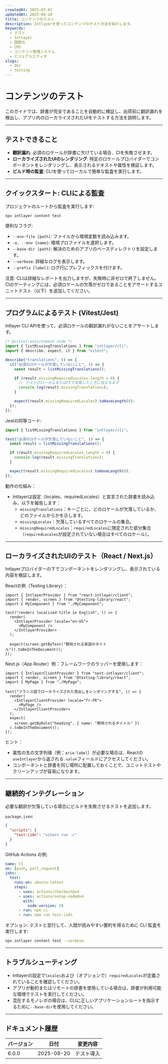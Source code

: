 ```yaml
---
createdAt: 2025-03-01
updatedAt: 2025-09-20
title: コンテンツのテスト
description: Intlayerを使ったコンテンツのテスト方法を紹介します。
keywords:
  - テスト
  - Intlayer
  - 国際化
  - CMS
  - コンテンツ管理システム
  - ビジュアルエディタ
slugs:
  - doc
  - testing
---
```


# コンテンツのテスト

このガイドでは、辞書が完全であることを自動的に検証し、出荷前に翻訳漏れを検出し、アプリ内のローカライズされたUIをテストする方法を説明します。

---

## テストできること

- **翻訳漏れ**: 必須のロケールが辞書に欠けている場合、CIを失敗させます。
- **ローカライズされたUIのレンダリング**: 特定のロケールプロバイダーでコンポーネントをレンダリングし、表示されるテキストや属性を検証します。
- **ビルド時の監査**: CLIを使ってローカルで簡単な監査を実行します。

---

## クイックスタート: CLIによる監査

プロジェクトのルートから監査を実行します:

```bash
npx intlayer content test
```

便利なフラグ:

- `--env-file [path]`: ファイルから環境変数を読み込みます。
- `-e, --env [name]`: 環境プロファイルを選択します。
- `--base-dir [path]`: 解決のためのアプリのベースディレクトリを設定します。
- `--verbose`: 詳細なログを表示します。
- `--prefix [label]`: ログ行にプレフィックスを付けます。

注意: CLIは詳細なレポートを出力しますが、失敗時に非ゼロで終了しません。CIのゲーティングには、必須ロケールの欠落がゼロであることをアサートするユニットテスト（以下）を追加してください。

---

## プログラムによるテスト (Vitest/Jest)

Intlayer CLI APIを使って、必須ロケールの翻訳漏れがないことをアサートします。

```ts fileName=i18n.test.ts
/* @vitest-environment node */
import { listMissingTranslations } from "intlayer/cli";
import { describe, expect, it } from "vitest";

describe("translations", () => {
  it("必須のロケールが欠落していないこと", () => {
    const result = listMissingTranslations();

    if (result.missingRequiredLocales.length > 0) {
      // テストがローカルまたはCIで失敗したときに役立ちます
      console.log(result.missingTranslations);
    }

    expect(result.missingRequiredLocales).toHaveLength(0);
  });
});
```

Jestの同等コード:

```ts fileName=i18n.test.ts
import { listMissingTranslations } from "intlayer/cli";

test("必須のロケールが欠落していないこと", () => {
  const result = listMissingTranslations();

  if (result.missingRequiredLocales.length > 0) {
    console.log(result.missingTranslations);
  }

  expect(result.missingRequiredLocales).toHaveLength(0);
});
```

動作の仕組み：

- Intlayerは設定（locales、requiredLocales）と宣言された辞書を読み込み、以下を報告します：
  - `missingTranslations`：キーごとに、どのロケールが欠落しているか、どのファイルからかを示します。
  - `missingLocales`：欠落しているすべてのロケールの集合。
  - `missingRequiredLocales`：`requiredLocales`に限定された部分集合（`requiredLocales`が設定されていない場合はすべてのロケール）。

---

## ローカライズされたUIのテスト（React / Next.js）

Intlayerプロバイダーの下でコンポーネントをレンダリングし、表示されている内容を検証します。

Reactの例（Testing Library）：

```tsx
import { IntlayerProvider } from "react-intlayer/client";
import { render, screen } from "@testing-library/react";
import { MyComponent } from "./MyComponent";

test("renders localized title in English", () => {
  render(
    <IntlayerProvider locale="en-US">
      <MyComponent />
    </IntlayerProvider>
  );

  expect(screen.getByText("期待される英語のタイトル")).toBeInTheDocument();
});
```

Next.js（App Router）例：フレームワークのラッパーを使用します：

```tsx
import { IntlayerClientProvider } from "next-intlayer/client";
import { render, screen } from "@testing-library/react";
import { MyPage } from "./MyPage";

test("フランス語でローカライズされた見出しをレンダリングする", () => {
  render(
    <IntlayerClientProvider locale="fr-FR">
      <MyPage />
    </IntlayerClientProvider>
  );
  expect(
    screen.getByRole("heading", { name: "期待されるタイトル" })
  ).toBeInTheDocument();
});
```

ヒント：

- 属性の生の文字列値（例：`aria-label`）が必要な場合は、Reactの`useIntlayer`から返される`.value`フィールドにアクセスしてください。
- コンポーネントと辞書を同じ場所に配置しておくことで、ユニットテストやクリーンアップが容易になります。

---

## 継続的インテグレーション

必要な翻訳が欠落している場合にビルドを失敗させるテストを追加します。

`package.json`:

```json
{
  "scripts": {
    "test:i18n": "vitest run -c"
  }
}
```

GitHub Actions の例:

```yaml
name: CI
on: [push, pull_request]
jobs:
  test:
    runs-on: ubuntu-latest
    steps:
      - uses: actions/checkout@v4
      - uses: actions/setup-node@v4
        with:
          node-version: 20
      - run: npm ci
      - run: npm run test:i18n
```

オプション: テストと並行して、人間が読みやすい要約を得るために CLI 監査を実行します:

```bash
npx intlayer content test --verbose
```

---

## トラブルシューティング

- Intlayerの設定で`locales`および（オプションで）`requiredLocales`が定義されていることを確認してください。
- アプリが動的またはリモートの辞書を使用している場合は、辞書が利用可能な環境でテストを実行してください。
- 混在するモノレポの場合は、CLIに正しいアプリケーションルートを指示するために`--base-dir`を使用してください。

---

## ドキュメント履歴

| バージョン | 日付       | 変更内容   |
| ---------- | ---------- | ---------- |
| 6.0.0      | 2025-09-20 | テスト導入 |
